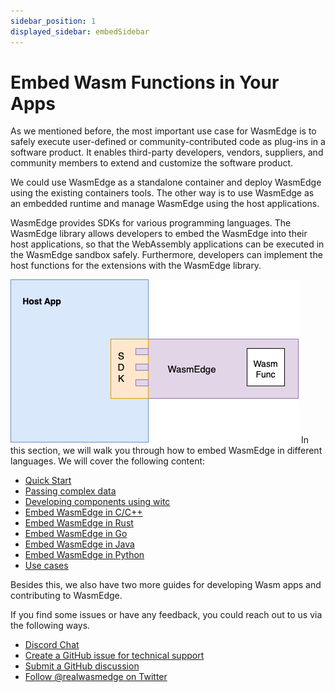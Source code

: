 ```yaml
---
sidebar_position: 1
displayed_sidebar: embedSidebar
---
```


# Embed Wasm Functions in Your Apps

As we mentioned before, the most important use case for WasmEdge is to safely execute user-defined or community-contributed code as plug-ins in a software product. It enables third-party developers, vendors, suppliers, and community members to extend and customize the software product.

We could use WasmEdge as a standalone container and deploy WasmEdge using the existing containers tools. The other way is to use WasmEdge as an embedded runtime and manage WasmEdge using the host applications.

WasmEdge provides SDKs for various programming languages. The WasmEdge library allows developers to embed the WasmEdge into their host applications, so that the WebAssembly applications can be executed in the WasmEdge sandbox safely. Furthermore, developers can implement the host functions for the extensions with the WasmEdge library.

![](embed_arch.png)
In this section, we will walk you through how to embed WasmEdge in different languages. We will cover the following content:

* [Quick Start](../category/quick-start)
* [Passing complex data](../category/passing-complex-data)
* [Developing components using witc](./witc)
* [Embed WasmEdge in C/C++](../category/c-sdk-for-embedding-wasm-functions)
* [Embed WasmEdge in Rust](../category/rust-sdk-for-embedding-wasm-functions)
* [Embed WasmEdge in Go](../category/go-sdk-for-embedding-wasm-functions)
* [Embed WasmEdge in Java](../category/java-sdk-for-embedding-wasm-functions)
* [Embed WasmEdge in Python](../category/python-sdk-for-embedding-wasm-functions)
* [Use cases](../category/use-cases)


Besides this, we also have two more guides for developing Wasm apps and contributing to WasmEdge.

If you find some issues or have any feedback, you could reach out to us via the following ways.

* [Discord Chat](https://discord.gg/U4B5sFTkFc)
* [Create a GitHub issue for technical support](https://github.com/WasmEdge/WasmEdge/issues)
* [Submit a GitHub discussion](https://github.com/WasmEdge/WasmEdge/discussions)
* [Follow @realwasmedge on Twitter](https://twitter.com/realwasmedge)

